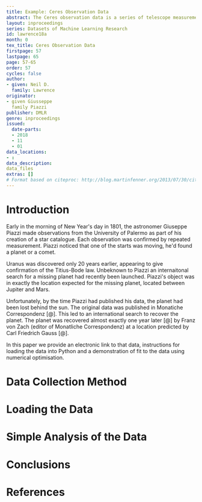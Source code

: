 ```yaml
---
title: Example: Ceres Observation Data
abstract: The Ceres observation data is a series of telescope measurements made by Giuseppe Piazzi of the dwarf planet Ceres. 
layout: inproceedings
series: Datasets of Machine Learning Research
id: lawrence18a
month: 0
tex_title: Ceres Observation Data
firstpage: 57
lastpage: 65
page: 57-65
order: 57
cycles: false
author:
- given: Neil D.
  family: Lawrence
originator:
- given Giusseppe
  family Piazzi
publisher: DMLR
genre: inproceedings
issued:
  date-parts:
  - 2018
  - 11
  - 01
data_locations:
- :
data_description:
data_files
extras: []
# Format based on citeproc: http://blog.martinfenner.org/2013/07/30/citeproc-yaml-for-bibliographies/
---
```


# Introduction

Early in the morning of New Year's day in 1801, the astronomer Giuseppe Piazzi made observations from the University of Palermo as part of his creation of a star catalogue. Each observation was confirmed by repeated measurement. Piazzi noticed that one of the starts was moving, he'd found a planet or a comet.

Uranus was discovered only 20 years earlier, appearing to give confirmation of the Titius-Bode law. Unbeknown to Piazzi an internaitonal search for a missing planet had recently been launched. Piazzi's object was in exactly the location expected for the missing planet, located between Jupiter and Mars.

Unfortunately, by the time Piazzi had published his data, the planet had been lost behind the sun. The original data was published in Monatiche Correspondenz [@]. This led to an international search to recover the planet. The planet was recovered almost exactly one year later [@] by Franz von Zach (editor of Monatliche Correspondenz) at a location predicted by Carl Friedrich Gauss [@]. 

In this paper we provide an electronic link to that data, instructions for loading the data into Python and a demonstration of fit to the data using numerical optimisation. 

# Data Collection Method

# Loading the Data

# Simple Analysis of the Data

# Conclusions

# References
